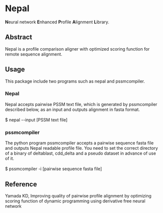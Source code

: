 # Nepal
**N**eural network **E**nhanced **P**rofile **A**lignment **L**ibrary.
## Abstract
Nepal is a profile comparison aligner with optimized scoring function for remote sequence alignment.
## Usage
This package include two programs such as nepal and pssmcompiler.
### Nepal
Nepal accepts pairwise PSSM text file, which is generated by pssmcompiler described below, as an input and outputs alignment in fasta format.<br><br>
$ nepal --input [PSSM text file]
### pssmcompiler
The python program pssmcompiler accepts a pairwise sequence fasta file and outputs Nepal readable profile file. You need to set the correct directory of a binary of deltablast, cdd_delta and a pseudo dataset in advance of use of it.<br><br>
$ pssmcompiler -i [pairwise sequence fasta file]
## Reference
Yamada KD, Improving quality of pairwise profile alignment by optimizing scoring function of dynamic programming using derivative free neural network
